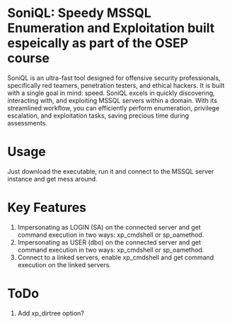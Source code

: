 # SoniQL: Speedy MSSQL Enumeration and Exploitation built espeically as part of the OSEP course

SoniQL is an ultra-fast tool designed for offensive security professionals, specifically red teamers, penetration testers, and ethical hackers. It is built with a single goal in mind: speed. SoniQL excels in quickly discovering, interacting with, and exploiting MSSQL servers within a domain. With its streamlined workflow, you can efficiently perform enumeration, privilege escalation, and exploitation tasks, saving precious time during assessments.

# Usage
Just download the executable, run it and connect to the MSSQL server instance and get mess around.

# Key Features
1. Impersonating as LOGIN (SA) on the connected server and get command execution in two ways: xp_cmdshell or sp_oamethod.
2. Impersonating as USER (dbo) on the connected server and get command execution in two ways: xp_cmdshell or sp_oamethod.
3. Connect to a linked servers, enable xp_cmdshell and get command execution on the linked servers.

# ToDo
1. Add xp_dirtree option?
